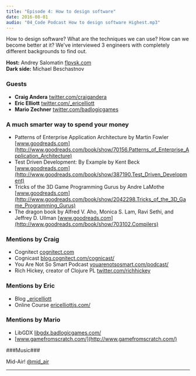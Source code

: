 ```yaml
---
title: "Episode 4: How to design software"
date: 2016-08-01
audio: "04_Code Podcast How to design software Highest.mp3"
---
```


How to design software? What are the techniques we can use? How can we become better at it? We've interviewed 3 engineers with completely different backgrounds to find out.

**Host:** Andrey Salomatin [flpvsk.com](https://flpvsk.com)<br />
**Dark side:** Michael Beschastnov

### Guests ###

- **Craig Andera** [twitter.com/craigandera](https://twitter.com/craigandera)
- **Eric Elliott** [twitter.com/_ericelliott](https://twitter.com/_ericelliott)
- **Mario Zechner** [twitter.com/badlogicgames](https://twitter.com/badlogicgames)

### A much smarter way to spend your money ###

- Patterns of Enterprise Application Architecture by Martin Fowler [www.goodreads.com](http://www.goodreads.com/book/show/70156.Patterns_of_Enterprise_Application_Architecture)
- Test Driven Development: By Example by Kent Beck [www.goodreads.com](http://www.goodreads.com/book/show/387190.Test_Driven_Development)
- Tricks of the 3D Game Programming Gurus by Andre LaMothe [www.goodreads.com](http://www.goodreads.com/book/show/2042298.Tricks_of_the_3D_Game_Programming_Gurus)
- The dragon book by Alfred V. Aho, Monica S. Lam, Ravi Sethi, and Jeffrey D. Ullman [www.goodreads.com](http://www.goodreads.com/book/show/703102.Compilers)

### Mentions by Craig

- Cognitect [cognitect.com](http://cognitect.com)
- Cognicast [blog.cognitect.com/cognicast/](http://blog.cognitect.com/cognicast/)
- You Are Not So Smart Podcast [youarenotsosmart.com/podcast/](http://youarenotsosmart.com/podcast/)
- Rich Hickey, creator of Clojure PL [twitter.com/richhickey](https://twitter.com/richhickey)

### Mentions by Eric

- Blog [_ericelliott](https://medium.com/@_ericelliott)
- Online Course [ericelliottjs.com/](https://ericelliottjs.com/)

### Mentions by Mario

- LibGDX [libgdx.badlogicgames.com/](http://libgdx.badlogicgames.com/)
- [www.gamefromscratch.com/](http://www.gamefromscratch.com/)

###Music###

Mid-Air! [@mid_air](https://soundcloud.com/mid_air)


----------

